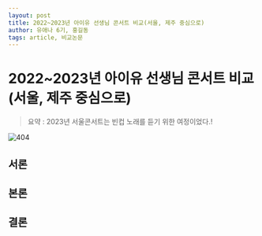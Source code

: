 ```yaml
---
layout: post
title: 2022~2023년 아이유 선생님 콘서트 비교(서울, 제주 중심으로)
author: 유애나 6기, 홍길동
tags: article, 비교논문
---
```


# 2022~2023년 아이유 선생님 콘서트 비교(서울, 제주 중심으로)

> 요약 : 2023년 서울콘서트는 빈컵 노래를 듣기 위한 여정이었다.!

![404]({{site.baseurl}}/images/404.jpg)
## 서론

## 본론

## 결론